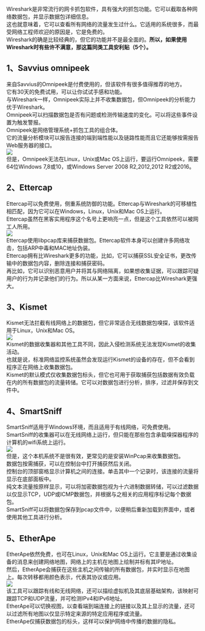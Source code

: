 Wireshark是非常流行的网卡抓包软件，具有强大的抓包功能。它可以截取各种网络数据包，并显示数据包详细信息。<br />这也就意味着，它可以查看所有网络的流量发生过什么。它适用的系统很多，而最受网络工程师欢迎的原因是，它是免费的。<br />Wireshark的确是比较经典的，但它的功能并不是最全面的。**所以，如果使用Wireshark时有些许不满意，那这篇同类工具安利贴（5个）。**
<a name="t2LNI"></a>
## 1、Savvius omnipeek
来自Savvius的Omnipeek是付费使用的，但该软件有很多值得推荐的地方。<br />它有30天的免费试用，可以让你试试手感和功能。<br />与Wireshark一样，Omnipeek实际上并不收集数据包，但Omnipeek的分析能力优于Wireshark。<br />Omnipeek可以扫描数据包是否有问题或检测传输速度的变化。可以将这些事件设置为触发警报。<br />Omnipeek是网络管理系统+抓包工具的组合体。<br />它的流量分析模块可以报告连接的端到端性能以及链路性能而且它还能够按需报告Web服务器的接口。<br />![](https://cdn.nlark.com/yuque/0/2023/jpeg/396745/1701573882841-226b4ce9-b2bb-4406-9eef-0a9e9113ccbf.jpeg#averageHue=%23d0d3d9&clientId=u5983679f-24bf-4&from=paste&id=ub0d304e4&originHeight=425&originWidth=640&originalType=url&ratio=2.5&rotation=0&showTitle=false&status=done&style=none&taskId=ud73ab61f-0ccd-4f54-9e74-c76f855206c&title=)<br />但是，Omnipeek无法在Linux，Unix或Mac OS上运行，要运行Omnipeek，需要64位Windows 7,8或10，或Windows Server 2008 R2,2012,2012 R2或2016。
<a name="aiJON"></a>
## 2、Ettercap
Ettercap可以免费使用，侧重系统防御的功能。Ettercap与Wireshark的可移植性相匹配，因为它可以在Windows，Linux，Unix和Mac OS上运行。<br />Ettercap虽然在黑客实用程序这个名号上更响亮一点，但是这个工具依然可以被网工人所用。<br />![](https://cdn.nlark.com/yuque/0/2023/jpeg/396745/1701573882807-27e7d39b-e76f-4659-ac76-15546fa3c0fc.jpeg#averageHue=%230e0f0b&clientId=u5983679f-24bf-4&from=paste&id=ua83d5ff1&originHeight=424&originWidth=640&originalType=url&ratio=2.5&rotation=0&showTitle=false&status=done&style=none&taskId=u8703636b-e850-4204-b639-9a16e807dc5&title=)<br />Ettercap使用libpcap库来捕获数据包。Ettercap软件本身可以创建许多网络攻击，包括ARP中毒和MAC地址伪装。<br />Ettercap拥有比Wireshark更多的功能，比如，它可以捕获SSL安全证书，更改传输中的数据包内容，删除连接和捕获密码。<br />再比如，它可以识别恶意用户并将其与网络隔离，如果想收集证据，可以跟踪可疑用户的行为并记录他们的行为。所以从某一方面来说，Ettercap比Wireshark更强大。
<a name="fYfMk"></a>
## 3、Kismet
Kismet无法拦截有线网络上的数据包，但它非常适合无线数据包嗅探，该软件适用于Linux，Unix和Mac OS。<br />![](https://cdn.nlark.com/yuque/0/2023/jpeg/396745/1701573882831-f89966ea-0bda-426e-b0ea-33e5e25f7ce6.jpeg#averageHue=%23dcdc92&clientId=u5983679f-24bf-4&from=paste&id=ud1e72cb4&originHeight=310&originWidth=640&originalType=url&ratio=2.5&rotation=0&showTitle=false&status=done&style=none&taskId=u685566c7-e9f7-4182-b11a-3ad563bb0ae&title=)<br />Kismet的数据收集器和其他工具不同，因此入侵检测系统无法发现Kismet的收集活动。<br />也就是说，标准网络监控系统虽然会发现运行Kismet的设备的存在，但不会看到程序正在网络上收集数据包。<br />Kismet的默认模式仅收集数据包标头，但它也可用于获取捕获包括数据有效负载在内的所有数据包的流量转储。它可以对数据包进行分析，排序，过滤并保存到文件中。
<a name="i6A42"></a>
## 4、SmartSniff
SmartSniff适用于Windows环境，而且适用于有线网络，可免费使用。SmartSniff的收集器可以在无线网络上运行，但只能在那些包含承载嗅探器程序的计算机的wifi系统上运行。<br />![](https://cdn.nlark.com/yuque/0/2023/jpeg/396745/1701573882951-33c483fc-e476-4eac-b452-bc4acc200a37.jpeg#averageHue=%23eaebe5&clientId=u5983679f-24bf-4&from=paste&id=u5274a47f&originHeight=436&originWidth=640&originalType=url&ratio=2.5&rotation=0&showTitle=false&status=done&style=none&taskId=uf66473ff-769b-4aed-88e6-11c7581ffbd&title=)<br />但是，这个本机系统不是很有效，更常见的是安装WinPcap来收集数据包。<br />数据包按需捕获，可以在控制台中打开捕获然后关闭。<br />控制台的顶部窗格显示计算机之间的连接。单击其中一个记录时，该连接的流量将显示在底部面板中。<br />纯文本流量按原样显示，可以将加密数据包视为十六进制数据转储，可以过滤数据以仅显示TCP，UDP或ICMP数据包，并根据与之相关的应用程序标记每个数据包。<br />SmartSniff可以将数据包保存到pcap文件中，以便稍后重新加载到界面中，或者使用其他工具进行分析。
<a name="wUnM6"></a>
## 5、EtherApe
EtherApe依然免费，也可在Linux，Unix和Mac OS上运行。它主要是通过收集设备的消息来创建网络地图，网络上的主机在地图上绘制并标有其IP地址。<br />然后，EtherApe会捕获在这些主机之间传输的所有数据包，并实时显示在地图上。每次转移都用颜色表示，代表其协议或应用。<br />![](https://cdn.nlark.com/yuque/0/2023/jpeg/396745/1701573882833-6dd7e020-ddd9-4433-aa23-be13e4fbe462.jpeg#averageHue=%235a5568&clientId=u5983679f-24bf-4&from=paste&id=uae3fd519&originHeight=489&originWidth=640&originalType=url&ratio=2.5&rotation=0&showTitle=false&status=done&style=none&taskId=ud4d8b649-7382-46a3-8296-d96cbf5f42b&title=)<br />该工具可以跟踪有线和无线网络，还可以描绘虚拟机及其底层基础架构，该映射可跟踪TCP和UDP流量，并可检测IPv4和IPv6地址。<br />EtherApe可以切换视图，以查看端到端连接上的链接以及其上显示的流量，还可以过滤所有地图以仅显示特定来源的特定应用程序或流量。<br />EtherApe仅捕获数据包的标头，这样可以保护网络中传播的数据的隐私。
